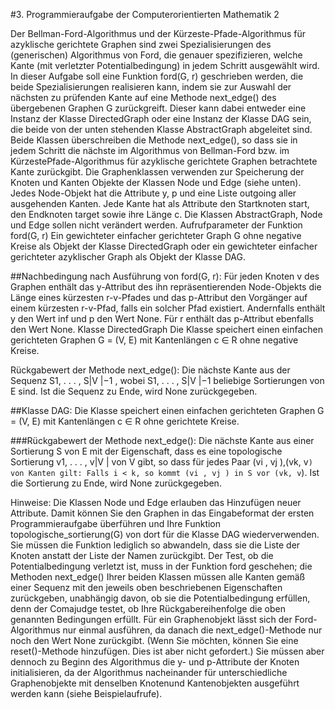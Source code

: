 #3. Programmieraufgabe der Computerorientierten Mathematik 2

Der Bellman-Ford-Algorithmus und der Kürzeste-Pfade-Algorithmus für azyklische gerichtete
Graphen sind zwei Spezialisierungen des (generischen) Algorithmus von Ford, die genauer spezifizieren,
welche Kante (mit verletzter Potentialbedingung) in jedem Schritt ausgewählt wird.
In dieser Aufgabe soll eine Funktion ford(G, r) geschrieben werden, die beide Spezialisierungen
realisieren kann, indem sie zur Auswahl der nächsten zu prüfenden Kante auf eine Methode
next_edge() des übergebenen Graphen G zurückgreift. Dieser kann dabei entweder eine Instanz
der Klasse DirectedGraph oder eine Instanz der Klasse DAG sein, die beide von der unten stehenden
Klasse AbstractGraph abgeleitet sind. Beide Klassen überschreiben die Methode next_edge(),
so dass sie in jedem Schritt die nächste im Algorithmus von Bellman-Ford bzw. im KürzestePfade-Algorithmus
für azyklische gerichtete Graphen betrachtete Kante zurückgibt.
Die Graphenklassen verwenden zur Speicherung der Knoten und Kanten Objekte der Klassen Node
und Edge (siehe unten). Jedes Node-Objekt hat die Attribute y, p und eine Liste outgoing aller
ausgehenden Kanten. Jede Kante hat als Attribute den Startknoten start, den Endknoten target
sowie ihre Länge c. Die Klassen AbstractGraph, Node und Edge sollen nicht verändert werden.
Aufrufparameter der Funktion ford(G, r) Ein gewichteter einfacher gerichteter Graph G ohne
negative Kreise als Objekt der Klasse DirectedGraph oder ein gewichteter einfacher gerichteter
azyklischer Graph als Objekt der Klasse DAG.

##Nachbedingung nach Ausführung von ford(G, r):
Für jeden Knoten v des Graphen enthält das
y-Attribut des ihn repräsentierenden Node-Objekts die Länge eines kürzesten r-v-Pfades und das
p-Attribut den Vorgänger auf einem kürzesten r-v-Pfad, falls ein solcher Pfad existiert. Andernfalls
enthält y den Wert inf und p den Wert None. Für r enthält das p-Attribut ebenfalls den Wert None.
Klasse DirectedGraph
Die Klasse speichert einen einfachen gerichteten Graphen G = (V, E) mit Kantenlängen c ∈ R
ohne negative Kreise.

Rückgabewert der Methode next_edge():
Die nächste Kante aus der Sequenz S1, . . . , S|V |−1
,
wobei S1, . . . , S|V |−1 beliebige Sortierungen von E sind. Ist die Sequenz zu Ende, wird None
zurückgegeben.

##Klasse DAG:
Die Klasse speichert einen einfachen gerichteten Graphen G = (V, E) mit Kantenlängen c ∈ R
ohne gerichtete Kreise.

###Rückgabewert der Methode next_edge():
Die nächste Kante aus einer Sortierung S von E mit
der Eigenschaft, dass es eine topologische Sortierung v1, . . . , v|V | von V gibt, so dass für jedes Paar
(vi
, vj ),(vk, v`) von Kanten gilt: Falls i < k, so kommt (vi
, vj ) in S vor (vk, v`). Ist die Sortierung
zu Ende, wird None zurückgegeben.

Hinweise: Die Klassen Node und Edge erlauben das Hinzufügen neuer Attribute. Damit können Sie
den Graphen in das Eingabeformat der ersten Programmieraufgabe überführen und Ihre Funktion
topologische_sortierung(G) von dort für die Klasse DAG wiederverwenden. Sie müssen die
Funktion lediglich so abwandeln, dass sie die Liste der Knoten anstatt der Liste der Namen
zurückgibt. Der Test, ob die Potentialbedingung verletzt ist, muss in der Funktion ford geschehen;
die Methoden next_edge() Ihrer beiden Klassen müssen alle Kanten gemäß einer Sequenz
mit den jeweils oben beschriebenen Eigenschaften zurückgeben, unabhängig davon, ob sie die
Potentialbedingung erfüllen, denn der Comajudge testet, ob Ihre Rückgabereihenfolge die oben
genannten Bedingungen erfüllt. Für ein Graphenobjekt lässt sich der Ford-Algorithmus nur einmal
ausführen, da danach die next_edge()-Methode nur noch den Wert None zurückgibt. (Wenn
Sie möchten, können Sie eine reset()-Methode hinzufügen. Dies ist aber nicht gefordert.) Sie
müssen aber dennoch zu Beginn des Algorithmus die y- und p-Attribute der Knoten initialisieren,
da der Algorithmus nacheinander für unterschiedliche Graphenobjekte mit denselben Knotenund
Kantenobjekten ausgeführt werden kann (siehe Beispielaufrufe).
